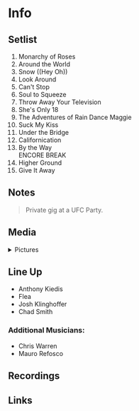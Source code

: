 # Info

## Setlist

1. Monarchy of Roses
2. Around the World
3. Snow ((Hey Oh))
4. Look Around
5. Can't Stop
6. Soul to Squeeze
7. Throw Away Your Television
8. She's Only 18
9. The Adventures of Rain Dance Maggie
10. Suck My Kiss
11. Under the Bridge
12. Californication
13. By the Way
<br> ENCORE BREAK
14. Higher Ground
15. Give It Away

## Notes

> Private gig at a UFC Party.

## Media 

<details>
  <summary>Pictures</summary>
  <!--<img alt="Setlist" title="Setlist" src="_.jpg" height="200" />
  <img alt="Flyer" title="Flyer" src="_.jpg" height="200" />-->
</details>

## Line Up

* Anthony Kiedis
* Flea
* Josh Klinghoffer
* Chad Smith

### Additional Musicians:

* Chris Warren  
* Mauro Refosco

## Recordings

## Links
